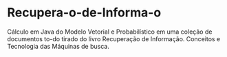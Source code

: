 # Recupera-o-de-Informa-o
Cálculo em Java do Modelo Vetorial e Probabilístico em uma coleção de documentos to-do tirado do livro Recuperação de Informação. Conceitos e Tecnologia das Máquinas de busca.
